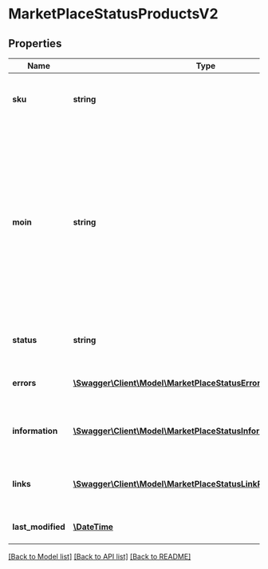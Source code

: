 # MarketPlaceStatusProductsV2

## Properties
Name | Type | Description | Notes
------------ | ------------- | ------------- | -------------
**sku** | **string** | Partner-unique identifier for a product variation provided by the partner | [optional] 
**moin** | **string** | Is an identifier, generated by the OTTO marketplace, for a product variation together with the associated content. Is used in the context of \&quot;Wettbewerb am Artikel\&quot; to confirm the content of the existing variation and its correctness and to put the own offer live for this variation. | [optional] 
**status** | **string** | the status of the variation on the OTTO market place | [optional] 
**errors** | [**\Swagger\Client\Model\MarketPlaceStatusErrorProductsV2[]**](MarketPlaceStatusErrorProductsV2.md) | errors that occurred when processing the variation | [optional] 
**information** | [**\Swagger\Client\Model\MarketPlaceStatusInformationProductsV2[]**](MarketPlaceStatusInformationProductsV2.md) | information for product optimization on the OTTO market place | [optional] 
**links** | [**\Swagger\Client\Model\MarketPlaceStatusLinkProductsV2[]**](MarketPlaceStatusLinkProductsV2.md) | contains the link to the partner variation data and to the product in OTTO shop | [optional] 
**last_modified** | [**\DateTime**](\DateTime.md) | last change of the marketplace status | [optional] 

[[Back to Model list]](../../README.md#documentation-for-models) [[Back to API list]](../../README.md#documentation-for-api-endpoints) [[Back to README]](../../README.md)

